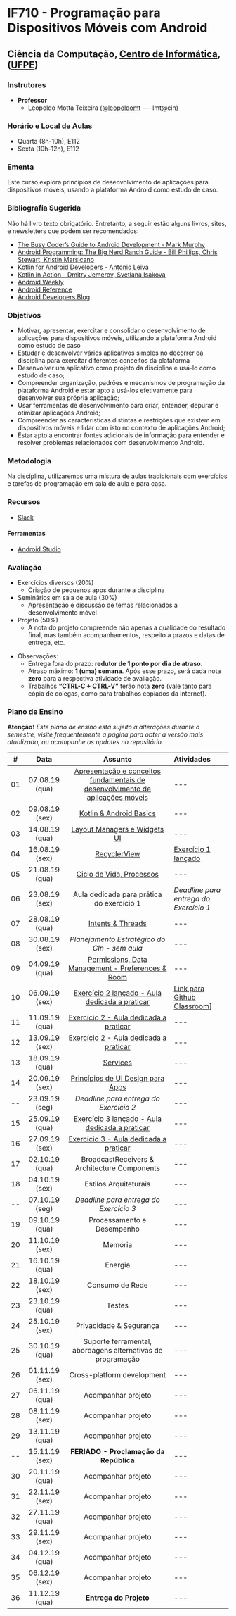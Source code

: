 # IF710 - Programação para Dispositivos Móveis com Android

## Ciência da Computação, [Centro de Informática](http://www.cin.ufpe.br), ([UFPE](http://www.ufpe.br))

### Instrutores

* **Professor** 
  * Leopoldo Motta Teixeira ([@leopoldomt](https://github.com/leopoldomt) --- lmt@cin)
  
### Horário e Local de Aulas

* Quarta (8h-10h), E112 
* Sexta (10h-12h), E112 

### Ementa

Este curso explora princípios de desenvolvimento de aplicações para dispositivos móveis, usando a plataforma Android como estudo de caso.

### Bibliografia Sugerida

Não há livro texto obrigatório. Entretanto, a seguir estão alguns livros, sites, e newsletters que podem ser recomendados:

- [The Busy Coder’s Guide to Android Development - Mark Murphy](https://commonsware.com/Android/)
- [Android Programming: The Big Nerd Ranch Guide - Bill Phillips, Chris Stewart, Kristin Marsicano](https://www.bignerdranch.com/books/android-programming/)
- [Kotlin for Android Developers - Antonio Leiva](https://antonioleiva.com/kotlin-android-developers-book/)
- [Kotlin in Action - Dmitry Jemerov, Svetlana Isakova](https://www.manning.com/books/kotlin-in-action)
- [Android Weekly](http://androidweekly.net)
- [Android Reference](http://developer.android.com)
- [Android Developers Blog](http://android-developers.blogspot.com)

### Objetivos

- Motivar, apresentar, exercitar e consolidar o desenvolvimento de aplicações para dispositivos móveis, utilizando a plataforma Android como estudo de caso
- Estudar e desenvolver vários aplicativos simples no decorrer da disciplina para exercitar diferentes conceitos da plataforma
- Desenvolver um aplicativo como projeto da disciplina e usá-lo como estudo de caso;
- Compreender organização, padrões e mecanismos de programação da plataforma Android e estar apto a usá-los efetivamente para desenvolver sua própria aplicação;
- Usar ferramentas de desenvolvimento para criar, entender, depurar e otimizar aplicações Android;
- Compreender as características distintas e restrições que existem em dispositivos móveis e lidar com isto no contexto de aplicações Android;
- Estar apto a encontrar fontes adicionais de informação para entender e resolver problemas relacionados com desenvolvimento Android.

### Metodologia

Na disciplina, utilizaremos uma mistura de aulas tradicionais com exercícios e tarefas de programação em sala de aula e para casa. 

### Recursos

- [Slack](http://if710.slack.com)

#### Ferramentas

* [Android Studio](https://developer.android.com/studio/index.html)

### Avaliação

* Exercícios diversos (20%)
  * Criação de pequenos apps durante a disciplina
* Seminários em sala de aula (30%)
  * Apresentação e discussão de temas relacionados a desenvolvimento móvel
* Projeto (50%)
  * A nota do projeto compreende não apenas a qualidade do resultado final, mas também acompanhamentos, respeito a prazos e datas de entrega, etc. 
  
- Observações:
  - Entrega fora do prazo: **redutor de 1 ponto por dia de atraso**. 
  - Atraso máximo: **1 (uma) semana**. Após esse prazo, será dada nota **zero** para a respectiva atividade de avaliação.
  - Trabalhos **“CTRL-C + CTRL-V”** terão nota **zero** (vale tanto para cópia de colegas, como para trabalhos copiados da internet).

### Plano de Ensino

**Atenção!** 
*Este plano de ensino está sujeito a alterações durante o semestre, visite frequentemente a página para obter a versão mais atualizada, ou acompanhe os updates no repositório.*

| # | Data | Assunto | Atividades |
|:---:|:----:|:----------------------:|:----------------------|
| 01 | 07.08.19 (qua) | [Apresentação e conceitos fundamentais de desenvolvimento de aplicações móveis](https://drive.google.com/open?id=1EC7Cp63AqhdSrVS306E9rE5rzeSUOo5j) | --- |
| 02 | 09.08.19 (sex) | [Kotlin & Android Basics](2019-08-09/) | --- |
| 03 | 14.08.19 (qua) | [Layout Managers e Widgets UI](2019-08-14/) | --- |
| 04 | 16.08.19 (sex) | [RecyclerView](2019-08-16/) | [Exercício 1 lançado](https://classroom.github.com/a/VillR1HC) |
| 05 | 21.08.19 (qua) | [Ciclo de Vida, Processos](2019-08-21/) | --- |
| 06 | 23.08.19 (sex) | Aula dedicada para prática do exercício 1 | *Deadline para entrega do Exercício 1* |
| 07 | 28.08.19 (qua) | [Intents & Threads](2019-08-28/) | --- |
| 08 | 30.08.19 (sex) | *Planejamento Estratégico do CIn - sem aula* | --- |
| 09 | 04.09.19 (qua) | [Permissions, Data Management - Preferences & Room](2019-09-04/) | --- |
| 10 | 06.09.19 (sex) | [Exercício 2 lançado - Aula dedicada a praticar](https://github.com/if710/2019.2-exercicio-2-podcast) | [Link para Github Classroom](https://classroom.github.com/a/2njRSuUY)] |
| 11 | 11.09.19 (qua) | [Exercício 2 - Aula dedicada a praticar](https://github.com/if710/2019.2-exercicio-2-podcast) | --- |
| 12 | 13.09.19 (sex) | [Exercício 2 - Aula dedicada a praticar](https://github.com/if710/2019.2-exercicio-2-podcast) | --- |
| 13 | 18.09.19 (qua) | [Services](2019-09-18/) | --- |
| 14 | 20.09.19 (sex) | [Princípios de UI Design para Apps](2019-09-20/) | --- |
| -- | 23.09.19 (seg) | *Deadline para entrega do Exercício 2* | --- |
| 15 | 25.09.19 (qua) | [Exercício 3 lançado - Aula dedicada a praticar](#) | --- |
| 16 | 27.09.19 (sex) | [Exercício 3 - Aula dedicada a praticar](#) | --- |
| 17 | 02.10.19 (qua) | BroadcastReceivers & Architecture Components | --- |
| 18 | 04.10.19 (sex) | Estilos Arquiteturais | --- |
| -- | 07.10.19 (seg) | *Deadline para entrega do Exercício 3* | --- |
| 19 | 09.10.19 (qua) | Processamento e Desempenho | --- |
| 20 | 11.10.19 (sex) | Memória | --- |
| 21 | 16.10.19 (qua) | Energia | --- |
| 22 | 18.10.19 (sex) | Consumo de Rede | --- |
| 23 | 23.10.19 (qua) | Testes | --- |
| 24 | 25.10.19 (sex) | Privacidade & Segurança | --- |
| 25 | 30.10.19 (qua) | Suporte ferramental, abordagens alternativas de programação | --- |
| 26 | 01.11.19 (sex) | Cross-platform development | --- |
| 27 | 06.11.19 (qua) | Acompanhar projeto | --- |
| 28 | 08.11.19 (sex) | Acompanhar projeto | --- |
| 29 | 13.11.19 (qua) | Acompanhar projeto | --- |
| -- | 15.11.19 (sex) | **FERIADO - Proclamação da República** | --- |
| 30 | 20.11.19 (qua) | Acompanhar projeto | --- |
| 31 | 22.11.19 (sex) | Acompanhar projeto | --- |
| 32 | 27.11.19 (qua) | Acompanhar projeto | --- |
| 33 | 29.11.19 (sex) | Acompanhar projeto | --- |
| 34 | 04.12.19 (qua) | Acompanhar projeto | --- |
| 35 | 06.12.19 (sex) | Acompanhar projeto | --- |
| 36 | 11.12.19 (qua) | **Entrega do Projeto**  | --- |
